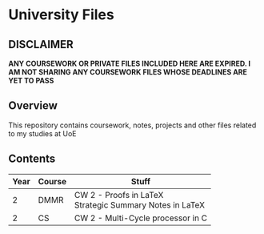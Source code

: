 # University Files
## DISCLAIMER
**ANY COURSEWORK OR PRIVATE FILES INCLUDED HERE ARE EXPIRED. I AM NOT SHARING ANY COURSEWORK FILES WHOSE DEADLINES ARE YET TO PASS**
## Overview
This repository contains coursework, notes, projects and other files related to my studies at UoE
## Contents
Year | Course | Stuff
--- | --- | --- 
2|DMMR|CW 2 - Proofs in LaTeX<br>Strategic Summary Notes in LaTeX
2|CS|CW 2 - Multi-Cycle processor in C
